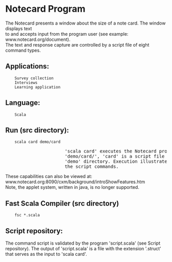 <h1>Notecard Program</h1>

<p>The Notecard presents a window about the size of a note card.  The window displays text <br />
to and accepts input from the program user (see example: www.notecard.org/document). <br />
The text and response capture are controlled by a script file of eight command types.  </p>

<h2>Applications:  </h2>

<pre><code>    Survey collection  
    Interviews
    Learning application
</code></pre>

<h2>Language:  </h2>

<pre><code>    Scala
</code></pre>

<h2>Run (src directory):  </h2>

<pre><code>    scala card demo/card
</code></pre>

<pre>
                      'scala card' executes the Notecard program.  In the argument 
                      'demo/card/', 'card' is a script file ('card.struct) in the 
                      'demo' directory. Execution illustrates the capabilities of 
                      the script commands.
</pre>

<p>These capabilities can also be viewed at: <br />
www.notecard.org:8090/cxm/background/introShowFeatures.htm <br />
Note, the applet system, written in java, is no longer supported.  </p>

<h2>Fast Scala Compiler (src directory)  </h2>

<pre><code>    fsc *.scala
</code></pre>

<h2>Script repository:</h2>

<p>The command script is validated by the program 'script.scala' (see Script repository).
The output of 'script.scala' is a file with the extension '.struct' that serves
as the input to 'scala card'.</p>
